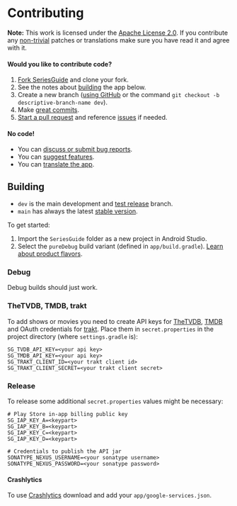 # Contributing

**Note:** This work is licensed under the [Apache License 2.0](LICENSE.txt).
If you contribute any 
[non-trivial](http://www.gnu.org/prep/maintain/maintain.html#Legally-Significant)
patches or translations make sure you have read it and agree with it.

#### Would you like to contribute code?

1. [Fork SeriesGuide](https://github.com/UweTrottmann/SeriesGuide/fork) and clone your fork.
2. See the notes about [building](#building) the app below.
3. Create a new branch ([using GitHub](https://help.github.com/articles/creating-and-deleting-branches-within-your-repository/)
   or the command `git checkout -b descriptive-branch-name dev`).
4. Make [great commits](http://robots.thoughtbot.com/post/48933156625/5-useful-tips-for-a-better-commit-message).
5. [Start a pull request](https://github.com/UweTrottmann/SeriesGuide/compare) and reference [issues](https://github.com/UweTrottmann/SeriesGuide/issues) if needed.

#### No code!
* You can [discuss or submit bug reports](https://github.com/UweTrottmann/SeriesGuide/issues).
* You can [suggest features](https://discuss.seriesgui.de).
* You can [translate the app](https://crowdin.com/project/seriesguide-translations).

## Building

- `dev` is the main development and [test release](https://github.com/UweTrottmann/SeriesGuide/wiki/Beta) branch.
- `main` has always the latest [stable version](https://seriesgui.de).

To get started:

1. Import the `SeriesGuide` folder as a new project in Android Studio.
2. Select the `pureDebug` build variant (defined in `app/build.gradle`). 
   [Learn about product flavors](https://developer.android.com/studio/build/build-variants.html#product-flavors).

### Debug

Debug builds should just work.

### TheTVDB, TMDB, trakt
To add shows or movies you need to create API keys for 
[TheTVDB](https://www.thetvdb.com/member/api), [TMDB](https://www.themoviedb.org/settings/api) 
and OAuth credentials for [trakt](https://trakt.tv/oauth/applications). 
Place them in `secret.properties` in the project directory (where `settings.gradle` is):

```
SG_TVDB_API_KEY=<your api key>
SG_TMDB_API_KEY=<your api key>
SG_TRAKT_CLIENT_ID=<your trakt client id>
SG_TRAKT_CLIENT_SECRET=<your trakt client secret>
```

### Release
To release some additional `secret.properties` values might be necessary:
```
# Play Store in-app billing public key
SG_IAP_KEY_A=<keypart>
SG_IAP_KEY_B=<keypart>
SG_IAP_KEY_C=<keypart>
SG_IAP_KEY_D=<keypart>

# Credentials to publish the API jar
SONATYPE_NEXUS_USERNAME=<your sonatype username>
SONATYPE_NEXUS_PASSWORD=<your sonatype password>
```

#### Crashlytics

To use [Crashlytics](https://firebase.google.com/docs/crashlytics) download and
add your `app/google-services.json`.
